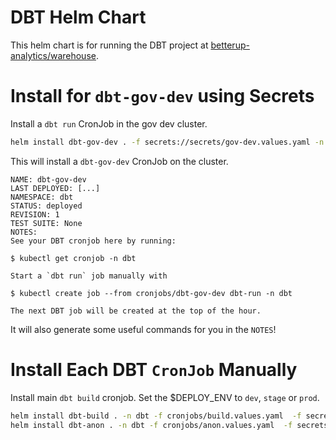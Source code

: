 # DBT Helm Chart

This helm chart is for running the DBT project at 
[betterup-analytics/warehouse](https://github.com/betterup/betterup-analytics/tree/main/warehouse).

# Install for `dbt-gov-dev` using Secrets

Install a `dbt run` CronJob in the gov dev cluster.

```bash
helm install dbt-gov-dev . -f secrets://secrets/gov-dev.values.yaml -n dbt
```

This will install a `dbt-gov-dev` CronJob on the cluster.

```
NAME: dbt-gov-dev
LAST DEPLOYED: [...]
NAMESPACE: dbt
STATUS: deployed
REVISION: 1
TEST SUITE: None
NOTES:
See your DBT cronjob here by running:

$ kubectl get cronjob -n dbt

Start a `dbt run` job manually with

$ kubectl create job --from cronjobs/dbt-gov-dev dbt-run -n dbt

The next DBT job will be created at the top of the hour.
```

It will also generate some useful commands for you in the `NOTES`!

# Install Each DBT `CronJob` Manually

Install main `dbt build` cronjob. Set the $DEPLOY_ENV to `dev`, `stage` or `prod`.

```bash
helm install dbt-build . -n dbt -f cronjobs/build.values.yaml  -f secrets://secrets/gov-$DEPLOY_ENV.values.yaml
helm install dbt-anon . -n dbt -f cronjobs/anon.values.yaml  -f secrets://secrets/gov-$DEPLOY_ENV-anon.values.yaml
```
